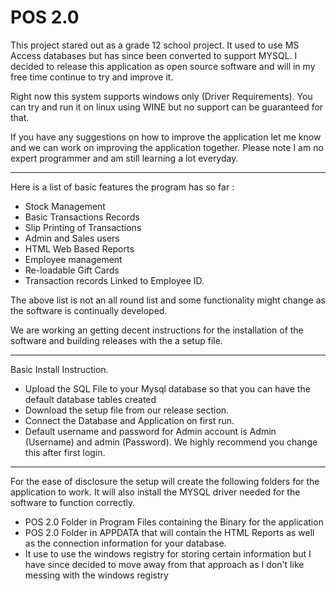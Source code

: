 # POS 2.0 

This project stared out as a grade 12 school project. It used to use MS Access databases but has since been converted to support MYSQL.
I decided to release this application as open source software and will in my free time continue to try and improve it. 

Right now this system supports windows only (Driver Requirements). You can try and run it on linux using WINE but no support can be guaranteed for that. 

If you have any suggestions on how to improve the application let me know and we can work on improving the application together. Please note I am no expert programmer and am still learning a lot everyday.

-------------

Here is a list of basic features the program has so far : 
- Stock Management
- Basic Transactions Records
- Slip Printing of Transactions
- Admin and Sales users
- HTML Web Based Reports
- Employee management 
- Re-loadable Gift Cards
- Transaction records Linked to Employee ID.

The above list is not an all round list and some functionality might change as the software is continually developed.

We are working an getting decent instructions for the installation of the software and building releases with the a setup file.

---------------------------
Basic Install Instruction. 
- Upload the SQL File to your Mysql database so that you can have the default database tables created 
- Download the setup file from our release section. 
- Connect the Database and Application on first run.
- Default username and password for Admin account is Admin (Username) and admin (Password). We highly recommend you change this after first login.


--------------------------
For the ease of disclosure the setup will create the following folders for the application to work. It will also install the MYSQL driver needed for the software to function correctly. 

- POS 2.0 Folder in Program Files containing the Binary for the application
- POS 2.0 Folder in APPDATA that will contain the HTML Reports as well as the connection information for your database.
- It use to use the windows registry for storing certain information but I have since decided to move away from that approach as I don't like messing with the windows registry 